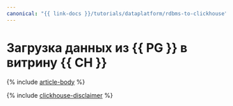 ```yaml
---
canonical: "{{ link-docs }}/tutorials/dataplatform/rdbms-to-clickhouse"
---
```


# Загрузка данных из {{ PG }} в витрину {{ CH }}

{% include [article-body](../../_tutorials/rdbms-to-clickhouse.md) %}

{% include [clickhouse-disclaimer](../../_includes/clickhouse-disclaimer.md) %}
